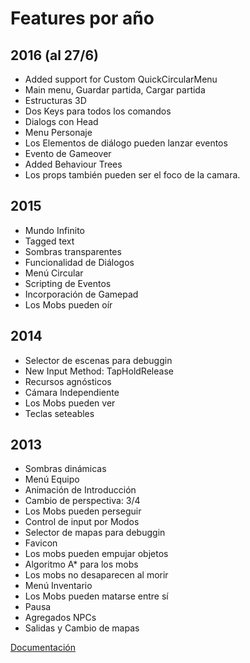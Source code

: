 ﻿# Features por año

## 2016 (al 27/6)
- Added support for Custom QuickCircularMenu
- Main menu, Guardar partida, Cargar partida
- Estructuras 3D
- Dos Keys para todos los comandos
- Dialogs con Head
- Menu Personaje
- Los Elementos de diálogo pueden lanzar eventos
- Evento de Gameover
- Added Behaviour Trees
- Los props también pueden ser el foco de la camara.

## 2015
- Mundo Infinito
- Tagged text
- Sombras transparentes
- Funcionalidad de Diálogos
- Menú Circular
- Scripting de Eventos
- Incorporación de Gamepad
- Los Mobs pueden oír

## 2014
- Selector de escenas para debuggin
- New Input Method: TapHoldRelease
- Recursos agnósticos
- Cámara Independiente
- Los Mobs pueden ver
- Teclas seteables

## 2013
- Sombras dinámicas
- Menú Equipo
- Animación de Introducción
- Cambio de perspectiva: 3/4
- Los Mobs pueden perseguir
- Control de input por Modos
- Selector de mapas para debuggin
- Favicon
- Los mobs pueden empujar objetos
- Algoritmo A* para los mobs
- Los mobs no desaparecen al morir
- Menú Inventario
- Los Mobs pueden matarse entre sí
- Pausa
- Agregados NPCs
- Salidas y Cambio de mapas

[Documentación](docs/main.md)
